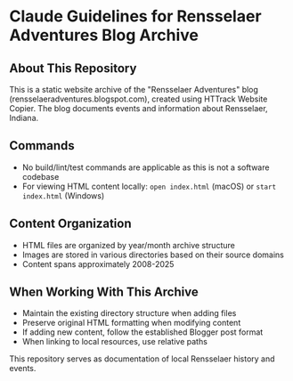 # Claude Guidelines for Rensselaer Adventures Blog Archive

## About This Repository
This is a static website archive of the "Rensselaer Adventures" blog (rensselaeradventures.blogspot.com), created using HTTrack Website Copier. The blog documents events and information about Rensselaer, Indiana.

## Commands
- No build/lint/test commands are applicable as this is not a software codebase
- For viewing HTML content locally: `open index.html` (macOS) or `start index.html` (Windows)

## Content Organization
- HTML files are organized by year/month archive structure
- Images are stored in various directories based on their source domains
- Content spans approximately 2008-2025

## When Working With This Archive
- Maintain the existing directory structure when adding files
- Preserve original HTML formatting when modifying content
- If adding new content, follow the established Blogger post format
- When linking to local resources, use relative paths

This repository serves as documentation of local Rensselaer history and events.